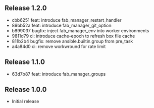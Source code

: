 ## Release 1.2.0

* cbb6251 feat: introduce fab_manager_restart_handler
* 89bb52a feat: introduce fab_manager_git_option
* b899037 bugfix: inject fab_manager_env into worker environments
* 9811d79 ci: introduce cache-epoch to refresh box file cache
* 811b2b4 bugfix: remove ansible.builtin.group from pre_task
* a4a84d0 ci: remove workwround for rate limit

## Release 1.1.0

* 63d7b87 feat: introduce fab_manager_groups

## Release 1.0.0

* Initial release
